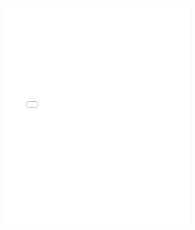 <iframe src="../svelte-3d-viewer/3d-viewer/index.html" width="100%" height="600px" frameborder="0"></iframe>